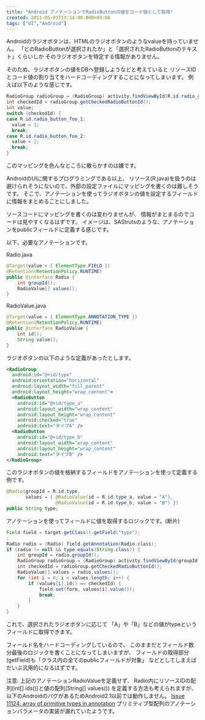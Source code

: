 ```yaml
---
title: "Android アノテーションでRadioButtonの値をコード値として取得"
created: 2011-05-03T13:14:00.000+09:00
tags: ["UI","Android"]
---
```

Androidのラジオボタンは、HTMLのラジオボタンのようなvalueを持っていません。
「どのRadioButtonが選択されたか」と「選択されたRadioButtonのテキスト」くらいしか
そのラジオボタンを特定する情報がありません。
<!--more-->
そのため、ラジオボタンの値をDBへ登録しようなどと考えていると
リソースIDとコード値の割り当てをハードコーディングすることになってしまいます。
例えば以下のような感じです。

```java
RadioGroup radioGroup = (RadioGroup) activity.findViewById(R.id.radio_group_foo);
int checkedId = radioGroup.getCheckedRadioButtonId();
int value;
switch (checkedId) {
case R.id.radio_button_foo_1:
  value = 1;
  break;
case R.id.radio_button_foo_2:
  value = 2;
  break;
} 
```

このマッピングを色んなところに散らかすのは嫌です。

AndroidのUIに関するプログラミングである以上、
リソース(R.java)を扱うのは避けられそうにないので、外部の設定ファイルにマッピングを書くのは難しそうです。
そこで、アノテーションを使ってラジオボタンの値を設定するフィールドに情報をまとめることにしました。

ソースコードにマッピングを書くのは変わりませんが、
情報がまとまるのでコードは見やすくなるはずです。
イメージは、SAStrutsのような、アノテーションをpublicフィールドに定義する感じです。

以下、必要なアノテーションです。

Radio.java

```java
@Target(value = { ElementType.FIELD })
@Retention(RetentionPolicy.RUNTIME)
public @interface Radio {
    int groupId();
    RadioValue[] values();
}
```

RadioValue.java

```java
@Target(value = { ElementType.ANNOTATION_TYPE })
@Retention(RetentionPolicy.RUNTIME)
public @interface RadioValue {
    int id();
    String value();
}
```

ラジオボタンの以下のような定義があったとします。

```xml
<RadioGroup
  android:id="@+id/type"
  android:orientation="horizontal"
  android:layout_width="fill_parent"
  android:layout_height="wrap_content">
  <RadioButton
    android:id="@+id/type_a"
    android:layout_width="wrap_content"
    android:layout_height="wrap_content"
    android:checked="true"
    android:text="タイプA" />
  <RadioButton
    android:id="@+id/type_b"
    android:layout_width="wrap_content"
    android:layout_height="wrap_content"
    android:text="タイプB" />
</RadioGroup>
```

このラジオボタンの値を格納するフィールドをアノテーションを使って定義する例です。

```java
@Radio(groupId = R.id.type,
       values = { @RadioValue(id = R.id.type_a, value = "A"),
                  @RadioValue(id = R.id.type_b, value = "B") })
public String type;
```

アノテーションを使ってフィールドに値を取得するロジックです。(断片)

```java
Field field = target.getClass().getField("type");
:
Radio radio = (Radio) field.getAnnotation(Radio.class);
if (radio != null && type.equals(String.class)) {
    int groupId = radio.groupId();
    RadioGroup radioGroup = (RadioGroup) activity.findViewById(groupId);
    int checkedId = radioGroup.getCheckedRadioButtonId();
    RadioValue[] values = radio.values();
    for (int i = 0; i < values.length; i++) {
        if (values[i].id() == checkedId) {
            field.set(form, values[i].value());
            break;
        }
    }
}
```

これで、選択されたラジオボタンに応じて
「A」や「B」などの値がtypeというフィールドに取得できます。

フィールド名をハードコーディングしているので、
このままだとフィールド数分最後のロジックを書くことになってしまいますが、
フィールドの取得部分(getField)も「クラス内の全てのpublicフィールドが対象」
などとしてしまえばだいぶ汎用的になるはずです。

注意:
上記のアノテーションRadioValueを定義せず、
Radio内にリソースIDの配列(int[] ids())と値の配列(String[] values())
を定義する方法も考えられますが、以下のAndroidのバグがあるためAndroid2.1以前では動作しません。
[Issue 11124: array of primitive types in annotation](http://code.google.com/p/android/issues/detail?id=11124)
プリミティブ型配列のアノテーションパラメータの実装が漏れていたようです。
